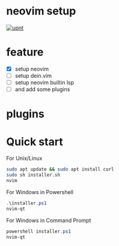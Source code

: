 # neovim setup
[![upnt](https://circleci.com/gh/upnt/neovim-setup.svg?style?style=flat&logo=appveyor)](https://circleci.com/gh/upnt/neovim-setup)

# feature

- [x] setup neovim
- [ ] setup dein.vim
- [ ] setup neovim builtin lsp
- [ ] and add some plugins

# plugins

# Quick start
For Unix/Linux
```bash
sudo apt update && sudo apt install curl
sudo sh installer.sh
nvim
```
For Windows in Powershell
```powershell
.\installer.ps1
nvim-qt
```

For Windows in Command Prompt
```powershell
powershell installer.ps1
nvim-qt
```
